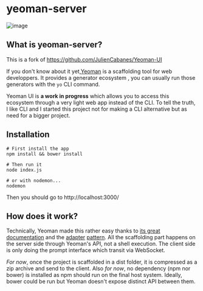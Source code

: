 # yeoman-server

![image](https://user-images.githubusercontent.com/10680296/29199441-ad1e59ae-7e6a-11e7-8561-a6999525c7fc.png)


## What is yeoman-server?

This is a fork of https://github.com/JulienCabanes/Yeoman-UI

If you don't know about it yet,[Yeoman](http://yeoman.io/) is a scaffolding tool for web developpers. It provides a generator ecosystem , you can usually run those generators with the `yo` CLI command.

Yeoman UI is **a work in progress** which allows you to access this ecosystem through a very light web app instead of the CLI. To tell the truth, I like CLI and I started this project not for making a CLI alternative but as need for a bigger project.

## Installation
```
# First install the app
npm install && bower install

# Then run it
node index.js

# or with nodemon...
nodemon
```

Then you should go to http://localhost:3000/

## How does it work?
Technically, Yeoman made this rather easy thanks to [its great documentation](http://yeoman.io/authoring/integrating-yeoman.html) and the [adapter](https://github.com/yeoman/environment/blob/master/lib/adapter.js) [pattern](https://en.wikipedia.org/wiki/Adapter_pattern). All the scaffolding part happens on the server side through Yeoman's API, not a shell execution. The client side is only doing the prompt interface which transit via WebSocket.

*For now*, once the project is scaffolded in a dist folder, it is compressed as a zip archive and send to the client. Also *for now*, no dependency (npm nor bower) is installed as npm should run on the final host system. Ideally, bower could be run but Yeoman doesn't expose distinct API between them.
